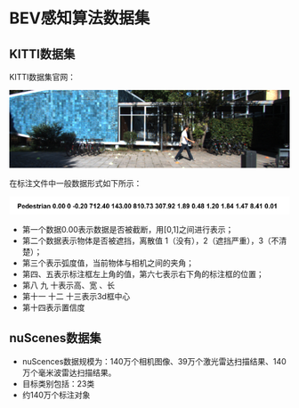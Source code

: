 # BEV感知算法数据集

## KITTI数据集

KITTI数据集官网：

![avatar](../assets/kitti.png)

在标注文件中一般数据形式如下所示：

![avatar](../assets/kitti_pestrain.png)

- 第一个数据0.00表示数据是否被截断，用[0,1]之间进行表示；
- 第二个数据表示物体是否被遮挡，离散值 1（没有），2（遮挡严重），3（不清楚）；
- 第三个表示弧度值，当前物体与相机之间的夹角；
- 第四、五表示标注框左上角的值，第六七表示右下角的标注框的位置；
- 第八 九 十表示高、宽 、长
- 第十一 十二 十三表示3d框中心
- 第十四表示置信度

## nuScenes数据集

- nuScences数据规模为：140万个相机图像、39万个激光雷达扫描结果、140万个毫米波雷达扫描结果。
- 目标类别包括：23类
- 约140万个标注对象